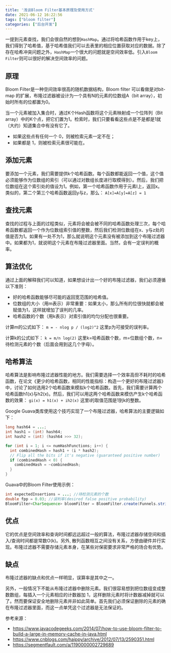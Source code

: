 ```yaml
---
title: '浅谈Bloom Filter基本原理及使用方式'
date: 2021-06-12 16:22:56
tags: ["bloom filter"]
categories: ["后台开发"]
---
```


一提到元素查找，我们会很自然的想到`HashMap`。通过将哈希函数作用于key上，我们得到了哈希值，基于哈希值我们可以去表里的相应位置获取对应的数据。除了存在哈希冲突问题之外，`HashMap`一个很大的问题就是空间效率低。引入`Bloom Filter`则可以很好的解决空间效率的问题。



## 原理
Bloom Filter是一种空间效率很高的随机数据结构，Bloom filter 可以看做是对bit-map 的扩展，布隆过滤器被设计为一个具有N的元素的位数组A（bit array），初始时所有的位都置为0。

当一个元素被加入集合时，通过K个Hash函数将这个元素映射成一个位阵列（Bit array）中的K个点，把它们置为1。检索时，我们只要看看这些点是不是都是1就（大约）知道集合中有没有它了。

- 如果这些点有任何一个 0，则被检索元素一定不在；
- 如果都是 1，则被检索元素很可能在。

<!-- more -->

## 添加元素
要添加一个元素，我们需要提供k个哈希函数。每个函数都能返回一个值，这个值必须能够作为位数组的索引（可以通过对数组长度进行取模得到）。然后，我们把位数组在这个索引处的值设为1。例如，第一个哈希函数作用于元素I上，返回x。类似的，第二个第三个哈希函数返回y与z，那么：
`A[x]=A[y]=A[z] = 1`

## 查找元素
查找的过程与上面的过程类似，元素将会被会被不同的哈希函数处理三次，每个哈希函数都返回一个作为位数组索引值的整数，然后我们检测位数组在x、y与z处的值是否为1。如果有一处不为1，那么就说明这个元素没有被添加到这个布隆过滤器中。如果都为1，就说明这个元素在布隆过滤器里面。当然，会有一定误判的概率。

## 算法优化
通过上面的解释我们可以知道，如果想设计出一个好的布隆过滤器，我们必须遵循以下准则：

- 好的哈希函数能够尽可能的返回宽范围的哈希值。
- 位数组的大小（用m表示）非常重要：如果太小，那么所有的位很快就都会被赋值为1，这样就增加了误判的几率。
- 哈希函数的个数（用k表示）对索引值的均匀分配也很重要。

计算m的公式如下：
`m = - nlog p / (log2)^2`
这里p为可接受的误判率。

计算k的公式如下：
`k = m/n log(2)`
这里k=哈希函数个数，m=位数组个数，n=待检测元素的个数（后面会用到这几个字母）。

## 哈希算法
哈希算法是影响布隆过滤器性能的地方。我们需要选择一个效率高但不耗时的哈希函数，在论文《更少的哈希函数，相同的性能指标：构造一个更好的布隆过滤器》中，讨论了如何选用2个哈希函数来模拟k个哈希函数。首先，我们需要计算两个哈希函数h1(x)与h2(x)。然后，我们可以用这两个哈希函数来模仿产生k个哈希函数的效果：
`gi(x) = h1(x) + ih2(x)`
这里i的取值范围是1到k的整数。

Google Guava类库使用这个技巧实现了一个布隆过滤器，哈希算法的主要逻辑如下：
```java
long hash64 = ...;
int hash1 = (int) hash64;
int hash2 = (int) (hash64 >>> 32);

for (int i = 1; i <= numHashFunctions; i++) {
  int combinedHash = hash1 + (i * hash2);
  // Flip all the bits if it's negative (guaranteed positive number)
  if (combinedHash < 0) {
    combinedHash = ~combinedHash;
  }
}
```

Guava中的Bloom Filter使用示例：
```java
int expectedInsertions = ...; //待检测元素的个数
double fpp = 0.03; //误判率(desired false positive probability)
BloomFilter<CharSequence> bloomFilter = BloomFilter.create(Funnels.stringFunnel(Charset.forName("UTF-8")), expectedInsertions,fpp);
```

## 优点
它的优点是空间效率和查询时间都远远超过一般的算法，布隆过滤器存储空间和插入/查询时间都是常数O(k)。另外, 散列函数相互之间没有关系，方便由硬件并行实现。布隆过滤器不需要存储元素本身，在某些对保密要求非常严格的场合有优势。

## 缺点
布隆过滤器的缺点和优点一样明显，误算率是其中之一。

另外，一般情况下不能从布隆过滤器中删除元素。我们很容易想到把位数组变成整数数组，每插入一个元素相应的计数器加 1，这样删除元素时将计数器减掉就可以了。然而要保证安全地删除元素并非如此简单。首先我们必须保证删除的元素的确在布隆过滤器里面，而这一点单凭这个过滤器是无法保证的。

参考来源：

- https://www.javacodegeeks.com/2014/07/how-to-use-bloom-filter-to-build-a-large-in-memory-cache-in-java.html
- https://www.cnblogs.com/haippy/archive/2012/07/13/2590351.html
- https://segmentfault.com/a/1190000002729689
